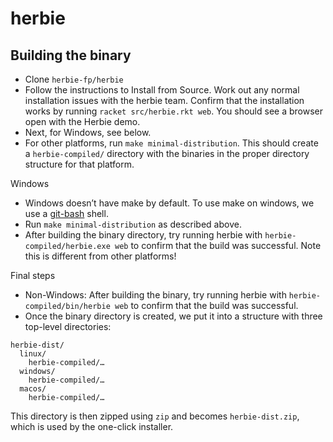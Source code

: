 # herbie

## Building the binary
* Clone `herbie-fp/herbie`
* Follow the instructions to Install from Source. Work out any normal installation issues with the herbie team. Confirm that the installation works by running `racket src/herbie.rkt web`. You should see a browser open with the Herbie demo.
* Next, for Windows, see below.
* For other platforms, run `make minimal-distribution`. This should create a `herbie-compiled/` directory with the binaries in the proper directory structure for that platform.

Windows
* Windows doesn’t have make by default. To use make on windows, we use a [git-bash](https://git-scm.com/download/win) shell.
* Run `make minimal-distribution` as described above.
* After building the binary directory, try running herbie with `herbie-compiled/herbie.exe web` to confirm that the build was successful. Note this is different from other platforms!

Final steps
* Non-Windows: After building the binary, try running herbie with `herbie-compiled/bin/herbie web` to confirm that the build was successful.
* Once the binary directory is created, we put it into a structure with three top-level directories:
```
herbie-dist/
  linux/
    herbie-compiled/…
  windows/
    herbie-compiled/…
  macos/
    herbie-compiled/…
```
This directory is then zipped using `zip` and becomes `herbie-dist.zip`, which is used by the one-click installer.

